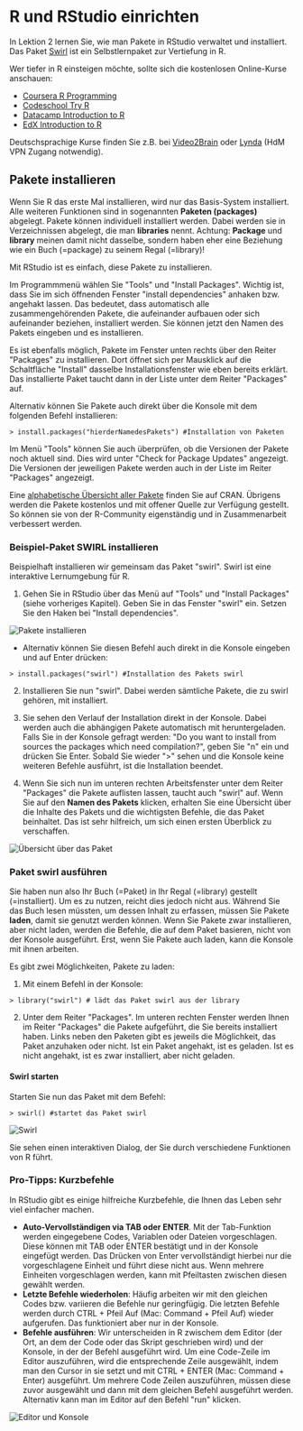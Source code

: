 # R und RStudio einrichten
In Lektion 2 lernen Sie, wie man Pakete in RStudio verwaltet und installiert. Das Paket [Swirl](http://swirlstats.com/) ist ein Selbstlernpaket zur Vertiefung in R.

Wer tiefer in R einsteigen möchte, sollte sich die kostenlosen Online-Kurse anschauen:

+ [Coursera R Programming](https://www.coursera.org/learn/r-programming#syllabus)
+ [Codeschool Try R](http://tryr.codeschool.com/)
+ [Datacamp Introduction to R](https://www.datacamp.com/courses/free-introduction-to-r)
+ [EdX Introduction to R](https://www.edx.org/course/introduction-to-r-for-data-science)

Deutschsprachige Kurse finden Sie z.B. bei [Video2Brain](https://www.video2brain.com/de/videotraining/r-und-rstudio-grundkurs) oder [Lynda](https://www.lynda.com/R-tutorials/Up-Running-R/120612-2.html?srchtrk=index%3a4%0alinktypeid%3a2%0aq%3aR%0apage%3a1%0as%3arelevance%0asa%3atrue%0aproducttypeid%3a2) (HdM VPN Zugang notwendig). 
## Pakete installieren
Wenn Sie R das erste Mal installieren, wird nur das Basis-System installiert. Alle weiteren Funktionen sind in sogenannten **Paketen (packages)** abgelegt. Pakete können individuell installiert werden. Dabei werden sie in Verzeichnissen abgelegt, die man **libraries** nennt. Achtung: **Package** und **library** meinen damit nicht dasselbe, sondern haben eher eine Beziehung wie ein Buch (=package) zu seinem Regal (=library)!

Mit RStudio ist es einfach, diese Pakete zu installieren.

Im Programmmenü wählen Sie "Tools" und "Install Packages". Wichtig ist, dass Sie im sich öffnenden Fenster "install dependencies" anhaken bzw. angehakt lassen. Das bedeutet, dass automatisch alle zusammengehörenden Pakete, die aufeinander aufbauen oder sich aufeinander beziehen, installiert werden. Sie können jetzt den Namen des Pakets eingeben und es installieren.

Es ist ebenfalls möglich, Pakete im Fenster unten rechts über den Reiter "Packages" zu installieren. Dort öffnet sich per Mausklick auf die Schaltfläche "Install" dasselbe Installationsfenster wie eben bereits erklärt. Das installierte Paket taucht dann in der Liste unter dem Reiter "Packages" auf.

Alternativ können Sie Pakete auch direkt über die Konsole mit dem folgenden Befehl installieren:

`> install.packages("hierderNamedesPakets") #Installation von Paketen`

Im Menü "Tools" können Sie auch überprüfen, ob die Versionen der Pakete noch aktuell sind. Dies wird unter "Check for Package Updates" angezeigt. Die Versionen der jeweiligen Pakete werden auch in der Liste im Reiter "Packages" angezeigt.

Eine [alphabetische Übersicht aller Pakete](https://cran.r-project.org/web/packages/available_packages_by_name.html) finden Sie auf CRAN. Übrigens werden die Pakete kostenlos und mit offener Quelle zur Verfügung gestellt. So können sie von der R-Community eigenständig und in Zusammenarbeit verbessert werden.
### Beispiel-Paket SWIRL installieren
Beispielhaft installieren wir gemeinsam das Paket "swirl". Swirl ist eine interaktive Lernumgebung für R.

1. Gehen Sie in RStudio über das Menü auf "Tools" und "Install Packages" (siehe vorheriges Kapitel). Geben Sie in das Fenster "swirl" ein. Setzen Sie den Haken bei "Install dependencies".

![Pakete installieren](/00_images/InstallPaket.png)

* Alternativ können Sie diesen Befehl auch direkt in die Konsole eingeben und auf Enter drücken:

`> install.packages("swirl") #Installation des Pakets swirl`

2. Installieren Sie nun "swirl". Dabei werden sämtliche Pakete, die zu swirl gehören, mit installiert.

3. Sie sehen den Verlauf der Installation direkt in der Konsole. Dabei werden auch die abhängigen Pakete automatisch mit heruntergeladen. Falls Sie in der Konsole gefragt werden: "Do you want to install from sources the packages which need compilation?", geben Sie "n" ein und drücken Sie Enter. Sobald Sie wieder ">" sehen und die Konsole keine weiteren Befehle ausführt, ist die Installation beendet.

4. Wenn Sie sich nun im unteren rechten Arbeitsfenster unter dem Reiter "Packages" die Pakete auflisten lassen, taucht auch "swirl" auf. Wenn Sie auf den **Namen des Pakets** klicken, erhalten Sie eine Übersicht über die Inhalte des Pakets und die wichtigsten Befehle, die das Paket beinhaltet. Das ist sehr hilfreich, um sich einen ersten Überblick zu verschaffen.

![Übersicht über das Paket](/00_images/UebersichtPaket.png)
### Paket swirl ausführen
Sie haben nun also Ihr Buch (=Paket) in Ihr Regal (=library) gestellt (=installiert). Um es zu nutzen, reicht dies jedoch nicht aus. Während Sie das Buch lesen müssten, um dessen Inhalt zu erfassen, müssen Sie Pakete **laden**, damit sie genutzt werden können. Wenn Sie Pakete zwar installieren, aber nicht laden, werden die Befehle, die auf dem Paket basieren, nicht von der Konsole ausgeführt. Erst, wenn Sie Pakete auch laden, kann die Konsole mit ihnen arbeiten.

Es gibt zwei Möglichkeiten, Pakete zu laden:

1. Mit einem Befehl in der Konsole:

`> library("swirl") # lädt das Paket swirl aus der library`

2. Unter dem Reiter "Packages". Im unteren rechten Fenster werden Ihnen im Reiter "Packages" die Pakete aufgeführt, die Sie bereits installiert haben. Links neben den Paketen gibt es jeweils die Möglichkeit, das Paket anzuhaken oder nicht. Ist ein Paket angehakt, ist es geladen. Ist es nicht angehakt, ist es zwar installiert, aber nicht geladen.
#### Swirl starten
Starten Sie nun das Paket mit dem Befehl:

`> swirl() #startet das Paket swirl`

![Swirl](/00_images/Swirl.png)

Sie sehen einen interaktiven Dialog, der Sie durch verschiedene Funktionen von R führt.
### Pro-Tipps: Kurzbefehle
In RStudio gibt es einige hilfreiche Kurzbefehle, die Ihnen das Leben sehr viel einfacher machen.

* **Auto-Vervollständigen via TAB oder ENTER**. Mit der Tab-Funktion werden eingegebene Codes, Variablen oder Dateien vorgeschlagen. Diese können mit TAB oder ENTER bestätigt und in der Konsole eingefügt werden. Das Drücken von Enter vervollständigt hierbei nur die vorgeschlagene Einheit und führt diese nicht aus. Wenn mehrere Einheiten vorgeschlagen werden, kann mit Pfeiltasten zwischen diesen gewählt werden.
* **Letzte Befehle wiederholen**: Häufig arbeiten wir mit den gleichen Codes bzw. variieren die Befehle nur geringfügig. Die letzten Befehle werden durch CTRL + Pfeil Auf (Mac: Command + Pfeil Auf) wieder aufgerufen. Das funktioniert aber nur in der Konsole.
* **Befehle ausführen**: Wir unterscheiden in R zwischem dem Editor (der Ort, an dem der Code oder das Skript geschrieben wird) und der Konsole, in der der Befehl ausgeführt wird. Um eine Code-Zeile im Editor auszuführen, wird die entsprechende Zeile ausgewählt, indem man den Cursor in sie setzt und mit CTRL + ENTER (Mac: Command + Enter) ausgeführt. Um mehrere Code Zeilen auszuführen, müssen diese zuvor ausgewählt und dann mit dem gleichen Befehl ausgeführt werden. Alternativ kann man im Editor auf den Befehl "run" klicken.

![Editor und Konsole](/00_images/Editor.png)
